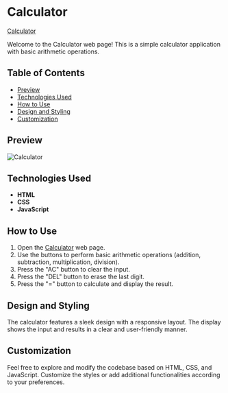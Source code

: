 # Calculator

[Calculator](https://umar-ashraf09.github.io/Calculator/)

Welcome to the Calculator web page! This is a simple calculator application with basic arithmetic operations.

## Table of Contents

- [Preview](#preview)
- [Technologies Used](#technologies-used)
- [How to Use](#how-to-use)
- [Design and Styling](#design-and-styling)
- [Customization](#customization)

## Preview

![Calculator](https://github.com/Umar-Ashraf09/Calculator/assets/92431008/5ff31684-1f25-4ff1-9df5-a598640ae526)


## Technologies Used

- **HTML**
- **CSS**
- **JavaScript**

## How to Use

1. Open the [Calculator](https://umar-ashraf09.github.io/Calculator/) web page.
2. Use the buttons to perform basic arithmetic operations (addition, subtraction, multiplication, division).
3. Press the "AC" button to clear the input.
4. Press the "DEL" button to erase the last digit.
5. Press the "=" button to calculate and display the result.

## Design and Styling

The calculator features a sleek design with a responsive layout. The display shows the input and results in a clear and user-friendly manner.

## Customization

Feel free to explore and modify the codebase based on HTML, CSS, and JavaScript. Customize the styles or add additional functionalities according to your preferences.
